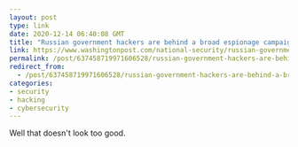 ```yaml
---
layout: post
type: link
date: 2020-12-14 06:40:08 GMT
title: "Russian government hackers are behind a broad espionage campaign that has compromised U.S. agencies, including Treasury and Commerce"
link: https://www.washingtonpost.com/national-security/russian-government-spies-are-behind-a-broad-hacking-campaign-that-has-breached-us-agencies-and-a-top-cyber-firm/2020/12/13/d5a53b88-3d7d-11eb-9453-fc36ba051781_story.html
permalink: /post/637458719971606528/russian-government-hackers-are-behind-a-broad
redirect_from: 
  - /post/637458719971606528/russian-government-hackers-are-behind-a-broad
categories:
- security
- hacking
- cybersecurity
---
```


<p>Well that doesn't look too good.</p>